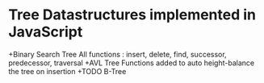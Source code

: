 Tree Datastructures implemented in JavaScript
==============================================
+Binary Search Tree
All functions : insert, delete, find, successor, predecessor, traversal
+AVL Tree
Functions added to auto height-balance the tree on insertion
+TODO
B-Tree
